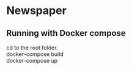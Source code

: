 # Newspaper

## Running with Docker compose

cd to the root folder. </br>
docker-compose build </br>
docker-compose up
